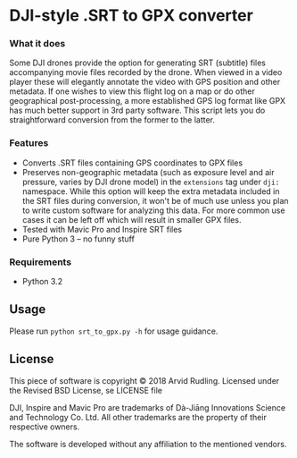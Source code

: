 DJI-style .SRT to GPX converter
===============================

### What it does
Some DJI drones provide the option for generating SRT (subtitle) files accompanying movie files recorded by the drone. When viewed in a video player these will elegantly annotate the video with GPS position and other metadata. If one wishes to view this flight log on a map or do other geographical post-processing, a more established GPS log format like GPX has much better support in 3rd party software. This script lets you do straightforward conversion from the former to the latter.

### Features
* Converts .SRT files containing GPS coordinates to GPX files 
* Preserves non-geographic metadata (such as exposure level and air pressure, varies by DJI drone model) in the `extensions` tag under `dji:` namespace. While this option will keep the extra metadata included in the SRT files during conversion, it won't be of much use unless you plan to write custom software for analyzing this data. For more common use cases it can be left off which will result in smaller GPX files.
* Tested with Mavic Pro and Inspire SRT files
* Pure Python 3 – no funny stuff

### Requirements
* Python 3.2

Usage
-----
Please run `python srt_to_gpx.py -h` for usage guidance.

License
-------
This piece of software is copyright © 2018 Arvid Rudling. Licensed under the Revised BSD License, se LICENSE file

DJI, Inspire and Mavic Pro are trademarks of Dà-Jiāng Innovations Science and Technology Co. Ltd.
All other trademarks are the property of their respective owners.

The software is developed without any affiliation to the mentioned vendors.
